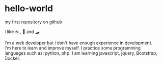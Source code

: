 # hello-world
my first repository on github

I like :coffee: , :hotdog: and :skateboard:

I'm a web developer but i don't have enough experience in development. I'm here to learn and improve myself.
I practice some programming languages such as: python, php. I am learning javascript, jquery, Bootstrap, Docker.
